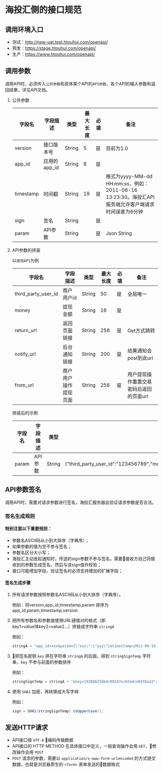 # 海投汇侧的接口规范

## 调用环境入口

* 测试：http://new-uat.test.htouhui.com/openapi/
* 预发：https://stage.htouhui.com/openapi/
* 生产：https://www.htouhui.com/openapi/

## 调用参数

调用API时，必须传入`公共参数`和具体某个API的`API参数`，各个API的输入参数和返回结果，详见API文档。

1. 公共参数
  
    | 字段名    | 字段描述     | 类型   | 最大长度 | 必填 | 备注                                                                                               |
    | --------- | ------------ | ------ | -------- | ---- | -------------------------------------------------------------------------------------------------- |
    | version   | 接口版本号   | String | 5        | 是   | 目前为1.0                                                                                          |
    | app_id    | 应用的app_id | String | 8        | 是   |                                                                                                    |
    | timestamp | 时间戳       | String | 19       | 是   | 格式为yyyy-MM-dd HH:mm:ss，例如：2011-06-16 13:23:30。海投汇API服务端允许客户端请求时间误差为6分钟 |
    | sign      | 签名         | String |          | 是   |                                                                                                    |
    | param      | API参数      | String |          | 是   | Json String                                                                                         |

2. API参数的拼装
  
    以`提现API`为例

    | 字段名              | 字段描述             | 类型   | 最大长度 | 必填 | 备注                                    |
    |---------------------|----------------------|--------|----------|------|-----------------------------------------|
    | third_party_user_id | 商户用户id           | String | 50       | 是   | 全局唯一                                |
    | money               | 提现金额             | String | 16       | 是 |                                         |
    | return_url          | 返回页面链接         | String | 256      | 是 | Get方式跳转                             |
    | notify_url          | 后台通知链接         | String | 200      | 是 | 结果通知会post到此url                   |
    | from_url            | 商户用户操作提现页面 | String | 256      | 是 | 用户提现操作重置交易密码后返回的页面url |

    拼装后的示例

    | 字段名              | 字段描述             | 类型   | 示例值                                    |
    |---------------------|----------------------|--------|-----------------------------------------|
    | param              | API参数              | String | {"third_party_user_id":"123456789","money":"20.50","return_url":"http://xxx/xxx","notify_url":"http://xxx/yyy","from_url":"http://xxx/zzz"}  |

## API参数签名

调用API时，需要对请求参数进行签名，海投汇服务器会验证请求参数是否合法。

### 签名生成规则

#### 特别注意以下重要规则：

* 参数名ASCII码从小到大排序（字典序）；
* 如果参数的值为空不参与签名；
* 参数名区分大小写；
* 海投汇主动发起通知时，传送的sign参数不参与签名，需要接收方自己将接收到的参数生成签名，然后与该sign值作校验；
* 接口可能增加字段，验证签名时必须支持增加的扩展字段；

#### 签名生成步骤

1. 所有请求参数按照参数名ASCII码从小到大排序（字典序）。

    例如：将version,app_id,timestamp,param 排序为 app_id,param,timestamp,version

2. 把所有参数名和参数值使用URL键值对的格式（即key1=value1&key2=value2…）拼接成字符串 `stringA`

    例如：

    ```java
    stringA = "app_id=xxx&param={\"xxx\":\"yyy\"}&timestamp=2011-06-16 13:23:30&version=1.0";
    ```

3. 把签名密钥 `key` 拼在字符串 `stringA` 的后面，得到 `stringSignTemp` 字符串，`key` 不参与前面的参数排序

    例如：

    ```java
    stringSignTemp = stringA + "&key=192006250b4c09247ec02edce69f6a2d";  //注：key为商户设置的密钥key
    ```

4. 使用 `SHA1` 加密，再转换成大写字母

    例如：

    ```java
    sign = SHA1(stringSignTemp).toUpperCase();
    ```

## 发送HTTP请求

* API接口按 `UTF-8` 编码传输数据
* API接口的 HTTP METHOD 在具体接口中定义，一般查询操作会用 `GET`，修改操作会用 `POST`
* `POST` 请求的参数，需要以 `application/x-www-form-urlencoded` 的方式提交数据，也就是浏览器原生的 `<form>` 表单发送的数据格式